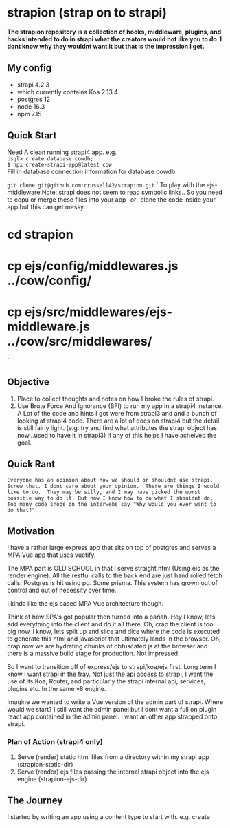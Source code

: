 # strapion (strap on to strapi)

**The strapion repository is a collection of hooks, middleware, plugins, and hacks
intended to do in strapi what the creators would not like you to do. I dont know why they wouldnt want it but that is the impression I get.**

## My config ##
- strapi 4.2.3
- which currently contains Koa 2.13.4
- postgres 12
- node 16.3
- npm 7.15

## Quick Start
Need A clean running strapi4 app.
e.g.   
`psql> create database cowdb; `  
`$ npx create-strapi-app@latest cow`   
Fill in database connection information for database cowdb.
   
`git clone git@github.com:crussell42/strapion.git`
`
To play with the ejs-middleware 
Note: strapi does not seem to read symbolic links..
So you need to copu or merge these files into your app
-or- clone the code inside your app but this can get messy.
# cd strapion
# cp ejs/config/middlewares.js ../cow/config/
# cp ejs/src/middlewares/ejs-middleware.js ../cow/src/middlewares/

`

## Objective
1. Place to collect thoughts and notes on how I broke the rules of strapi.
2. Use Brute Force And Ignorance (BFI) to run my app in a strapi4 instance.
A Lot of the code and hints I got were from strapi3 and and a bunch of looking at strapi4 code.
There are a lot of docs on strapi4 but the detail is still fairly light.
(e.g. try and find what attributes the strapi object has now...used to have it in strapi3)
If any of this helps I have acheived the goal. 

## Quick Rant
`Everyone has an opinion about how we should or shouldnt use strapi.
Screw that. I dont care about your opinion. 
There are things I would like to do. 
They may be silly, and I may have picked the worst possible way to do it.
But now I know how to do what I shouldnt do.
Too many code snobs on the interwebs say "Why would you ever want to do that?"`

## Motivation
I have a rather large express app that sits on top of postgres and serves a  
MPA Vue app that uses vuetify.

The MPA part is OLD SCHOOL in that I serve straight html (Using ejs as the render engine).
All the restful calls to the back end are just hand rolled fetch calls.
Postgres is hit using pg. Some prisma.
This system has grown out of control and out of necessity over time.

I kinda like the ejs based MPA Vue architecture though.

Think of how SPA's got popular then turned into a pariah.
Hey I know, lets add everything into the client and do it all there.
Oh, crap the client is too big now.
I know, lets split up and slice and dice where the code is executed to generate this html and javascript
that ultimately lands in the browser.
Oh, crap now we are hydrating chunks of obfuscated js at the browser and there is a massive build stage 
for production.
Not impressed.

So I want to transition off of express/ejs to strapi/koa/ejs first.
Long term I know I want strapi in the fray.
Not just the api access to strapi, I want the use of its Koa, Router, and particularly the strapi internal
api, services, plugins etc. In the same v8 engine.

Imagine we wanted to write a Vue version of the admin part of strapi.
Where would we start?
I still want the admin panel but I dont want a full on plugin react app contained in the admin panel.
I want an other app strapped onto strapi.


### Plan of Action (strapi4 only)
1. Serve (render) static html files from a directory within my strapi app (strapion-static-dir)
2. Serve (render) ejs files passing the internal strapi object into the ejs engine (strapion-ejs-dir)

## The Journey
I started by writing an app using a content type to start with. e.g. create
